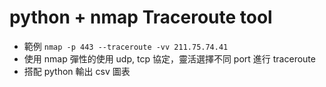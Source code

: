 # python + nmap Traceroute tool
- 範例 `nmap -p 443 --traceroute -vv 211.75.74.41`
- 使用 nmap 彈性的使用 udp, tcp 協定，靈活選擇不同 port 進行 traceroute
- 搭配 python 輸出 csv 圖表